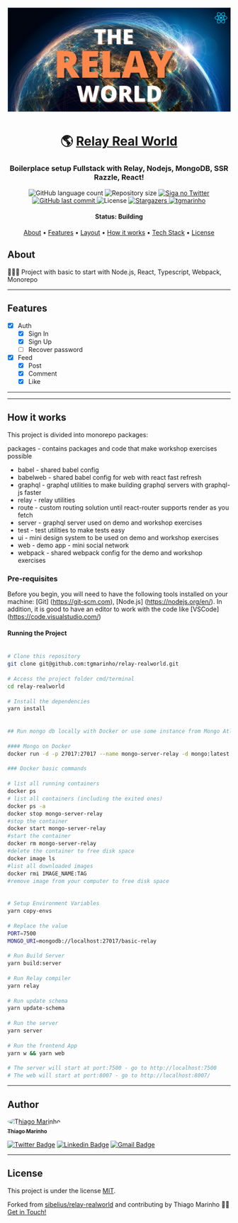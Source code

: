 

<h1 align="center">
    <img alt="Relay Real World" title="#Relay Real World" src=".gitkeep/screen.png" />
</h1>

<h1 align="center">
  🌎 <a href="#"> Relay Real World </a>
</h1>

<h3 align="center">
    Boilerplace setup Fullstack with Relay, Nodejs, MongoDB, SSR Razzle, React!
</h3>

<p align="center">
  <img alt="GitHub language count" src="https://img.shields.io/github/languages/count/tgmarinho/relay-realworld?color=%2304D361">

  <img alt="Repository size" src="https://img.shields.io/github/repo-size/tgmarinho/relay-realworld">

  <a href="https://www.twitter.com/tgmarinho/">
    <img alt="Siga no Twitter" src="https://img.shields.io/twitter/url?url=https%3A%2F%2Fgithub.com%2Ftgmarinho%2Frelay-realworld">
  </a>
  
  <a href="https://github.com/tgmarinho/relay-realworld/commits/master">
    <img alt="GitHub last commit" src="https://img.shields.io/github/last-commit/tgmarinho/relay-realworld">
  </a>
    
   <img alt="License" src="https://img.shields.io/badge/license-MIT-brightgreen">
   <a href="https://github.com/tgmarinho/relay-realworld/stargazers">
    <img alt="Stargazers" src="https://img.shields.io/github/stars/tgmarinho/relay-realworld?style=social">
  </a>

  <a href="https://tgmarinho.com">
    <img alt="tgmarinho" src="https://img.shields.io/badge/made%20by-Rocketseat-%237519C1">
  </a>

</p>


<h4 align="center"> 
	 Status: Building
</h4>

<p align="center">
 <a href="#about">About</a> •
 <a href="#features">Features</a> •
 <a href="#layout">Layout</a> • 
 <a href="#how-it-works">How it works</a> • 
 <a href="#tech-stack">Tech Stack</a> • 
 <a href="#user-content-license">License</a>

</p>


## About

👨🏻‍💻 Project with basic to start with Node.js, React, Typescript, Webpack, Monorepo

---

## Features

- [x] Auth
   - [x] Sign In
   - [x] Sign Up
   - [ ] Recover password

- [x] Feed
   - [x] Post
   - [x] Comment
   - [x] Like

---


<!-- 
### Mobile

<p align="center">
  <img alt="The Relay Realworld" title="#The Relay Realworld" src="./assets/home-mobile.png" width="200px">

  <img alt="The Relay Realworld" title="#The Relay Realworld" src="./assets/detalhes-mobile.svg" width="200px">
</p>

### Web

<p align="center" style="display: flex; align-items: flex-start; justify-content: center;">
  <img alt="The Relay Realworld" title="#The Relay Realworld" src="./assets/web.svg" width="400px">

  <img alt="The Relay Realworld" title="#The Relay Realworld" src="./assets/sucesso-web.svg" width="400px">
</p> -->

---

## How it works

This project is divided into monorepo packages:

packages - contains packages and code that make workshop exercises possible

- babel - shared babel config
- babelweb - shared babel config for web with react fast refresh
- graphql - graphql utilities to make building graphql servers with graphql-js faster
- relay - relay utilities
- route - custom routing solution until react-router supports render as you fetch
- server - graphql server used on demo and workshop exercises
- test - test utilities to make tests easy
- ui - mini design system to be used on demo and workshop exercises
- web - demo app - mini social network
- webpack - shared webpack config for the demo and workshop exercises


### Pre-requisites

Before you begin, you will need to have the following tools installed on your machine:
[Git] (https://git-scm.com), [Node.js] (https://nodejs.org/en/).
In addition, it is good to have an editor to work with the code like [VSCode] (https://code.visualstudio.com/)

#### Running the Project


```bash

# Clone this repository
git clone git@github.com:tgmarinho/relay-realworld.git

# Access the project folder cmd/terminal
cd relay-realworld

# Install the dependencies
yarn install


## Run mongo db locally with Docker or use some instance from Mongo Atlas

#### Mongo on Docker
docker run -d -p 27017:27017 --name mongo-server-relay -d mongo:latest

### Docker basic commands

# list all running containers
docker ps
# list all containers (including the exited ones)
docker ps -a
docker stop mongo-server-relay
#stop the container
docker start mongo-server-relay
#start the container
docker rm mongo-server-relay
#delete the container to free disk space
docker image ls
#list all downloaded images
docker rmi IMAGE_NAME:TAG
#remove image from your computer to free disk space


# Setup Environment Variables
yarn copy-envs   

# Replace the value
PORT=7500
MONGO_URI=mongodb://localhost:27017/basic-relay

# Run Build Server
yarn build:server

# Run Relay compiler
yarn relay

# Run update schema
yarn update-schema

# Run the server
yarn server

# Run the frontend App
yarn w && yarn web

# The server will start at port:7500 - go to http://localhost:7500
# The web will start at port:8007 - go to http://localhost:8007/

```


---

## Author

<a href="https://blog.rocketseat.com.br/author/thiago/">
 <img style="border-radius: 50%;" src="https://avatars3.githubusercontent.com/u/380327?s=460&u=61b426b901b8fe02e12019b1fdb67bf0072d4f00&v=4" width="100px;" alt="Thiago Marinho"/>
 <br />
 <sub><b>Thiago Marinho</b></sub></a> <a href="https://blog.rocketseat.com.br/author/thiago/" title="Rocketseat"></a>
 <br />

[![Twitter Badge](https://img.shields.io/badge/-@tgmarinho-1ca0f1?style=flat-square&labelColor=1ca0f1&logo=twitter&logoColor=white&link=https://twitter.com/tgmarinho)](https://twitter.com/tgmarinho) [![Linkedin Badge](https://img.shields.io/badge/-Thiago-blue?style=flat-square&logo=Linkedin&logoColor=white&link=https://www.linkedin.com/in/tgmarinho/)](https://www.linkedin.com/in/tgmarinho/) 
[![Gmail Badge](https://img.shields.io/badge/-tgmarinho@gmail.com-c14438?style=flat-square&logo=Gmail&logoColor=white&link=mailto:tgmarinho@gmail.com)](mailto:tgmarinho@gmail.com)

---

## License

This project is under the license [MIT](./LICENSE).

Forked from [sibelius/relay-realworld](https://github.com/sibelius/relay-realworld) and contributing by Thiago Marinho 👋🏽 [Get in Touch!](Https://www.linkedin.com/in/tgmarinho/)




